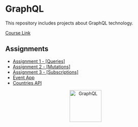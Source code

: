 # GraphQL

This repository includes projects about GraphQL technology.

[Course Link](https://app.patika.dev/courses/graphql/)

## Assignments

- [Assignment 1 - [Queries]](./Assignment_1/)
- [Assignment 2 - [Mutations]](./Assignment_2/)
- [Assignment 3 - [Subscriptions]](./Assignment_3/)
- [Event App](./EventApp/)
- [Countries API](./Countries.API/)



<p align="center">
 <img src="https://graphql.org/img/logo.svg" alt="GraphQL" width="100"/>
</p>